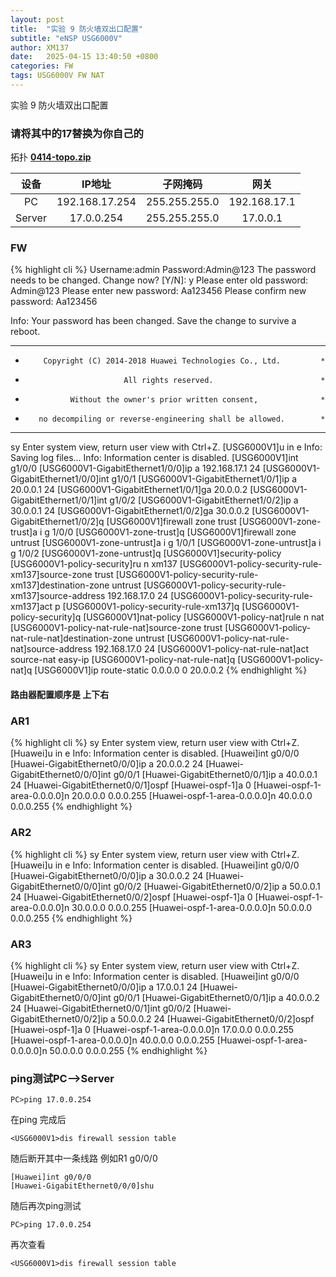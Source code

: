 ```yaml
---
layout: post
title:  "实验 9 防火墙双出口配置"
subtitle: "eNSP USG6000V"
author: XM137
date:   2025-04-15 13:40:50 +0800
categories: FW
tags: USG6000V FW NAT
---
```


实验 9 防火墙双出口配置
### 请将其中的17替换为你自己的

拓扑 **[0414-topo.zip](/assets/ENSP/20250415/0414-topo.zip)**


|    设备     |        IP地址      |      子网掩码       |        网关        |
|   :----:    |        :----:      |      :----:        |       :----:       |
|     PC      |   192.168.17.254   |    255.255.255.0   |    192.168.17.1    |
|   Server    |     17.0.0.254    |    255.255.255.0   |     17.0.0.1      |


### FW
{% highlight cli %}
Username:admin
Password:Admin@123
The password needs to be changed. Change now? [Y/N]: y
Please enter old password: Admin@123
Please enter new password: Aa123456
Please confirm new password: Aa123456

 Info: Your password has been changed. Save the change to survive a reboot. 
*************************************************************************
*         Copyright (C) 2014-2018 Huawei Technologies Co., Ltd.         *
*                           All rights reserved.                        *
*               Without the owner's prior written consent,              *
*        no decompiling or reverse-engineering shall be allowed.        *
*************************************************************************


<USG6000V1>sy
Enter system view, return user view with Ctrl+Z.
[USG6000V1]u in e
Info: Saving log files...
Info: Information center is disabled.
[USG6000V1]int g1/0/0
[USG6000V1-GigabitEthernet1/0/0]ip a 192.168.17.1 24
[USG6000V1-GigabitEthernet1/0/0]int g1/0/1
[USG6000V1-GigabitEthernet1/0/1]ip a 20.0.0.1 24
[USG6000V1-GigabitEthernet1/0/1]ga 20.0.0.2
[USG6000V1-GigabitEthernet1/0/1]int g1/0/2
[USG6000V1-GigabitEthernet1/0/2]ip a 30.0.0.1 24
[USG6000V1-GigabitEthernet1/0/2]ga 30.0.0.2 
[USG6000V1-GigabitEthernet1/0/2]q
[USG6000V1]firewall zone trust 
[USG6000V1-zone-trust]a i g 1/0/0
[USG6000V1-zone-trust]q
[USG6000V1]firewall zone untrust 
[USG6000V1-zone-untrust]a i g 1/0/1
[USG6000V1-zone-untrust]a i g 1/0/2
[USG6000V1-zone-untrust]q
[USG6000V1]security-policy 
[USG6000V1-policy-security]ru n xm137
[USG6000V1-policy-security-rule-xm137]source-zone trust 
[USG6000V1-policy-security-rule-xm137]destination-zone untrust 
[USG6000V1-policy-security-rule-xm137]source-address 192.168.17.0 24
[USG6000V1-policy-security-rule-xm137]act p
[USG6000V1-policy-security-rule-xm137]q
[USG6000V1-policy-security]q
[USG6000V1]nat-policy 
[USG6000V1-policy-nat]rule n nat
[USG6000V1-policy-nat-rule-nat]source-zone trust
[USG6000V1-policy-nat-rule-nat]destination-zone untrust 
[USG6000V1-policy-nat-rule-nat]source-address 192.168.17.0 24
[USG6000V1-policy-nat-rule-nat]act source-nat easy-ip 
[USG6000V1-policy-nat-rule-nat]q
[USG6000V1-policy-nat]q
[USG6000V1]ip route-static 0.0.0.0 0 20.0.0.2
{% endhighlight %}
#### 路由器配置顺序是 上下右

### AR1
{% highlight cli %}
<Huawei>sy
Enter system view, return user view with Ctrl+Z.
[Huawei]u in e
Info: Information center is disabled.
[Huawei]int g0/0/0
[Huawei-GigabitEthernet0/0/0]ip a 20.0.0.2 24
[Huawei-GigabitEthernet0/0/0]int g0/0/1
[Huawei-GigabitEthernet0/0/1]ip a 40.0.0.1 24
[Huawei-GigabitEthernet0/0/1]ospf
[Huawei-ospf-1]a 0
[Huawei-ospf-1-area-0.0.0.0]n 20.0.0.0 0.0.0.255
[Huawei-ospf-1-area-0.0.0.0]n 40.0.0.0 0.0.0.255
{% endhighlight %}

### AR2
{% highlight cli %}
<Huawei>sy
Enter system view, return user view with Ctrl+Z.
[Huawei]u in e
Info: Information center is disabled.
[Huawei]int g0/0/0
[Huawei-GigabitEthernet0/0/0]ip a 30.0.0.2 24
[Huawei-GigabitEthernet0/0/0]int g0/0/2
[Huawei-GigabitEthernet0/0/2]ip a 50.0.0.1 24
[Huawei-GigabitEthernet0/0/2]ospf
[Huawei-ospf-1]a 0
[Huawei-ospf-1-area-0.0.0.0]n 30.0.0.0 0.0.0.255
[Huawei-ospf-1-area-0.0.0.0]n 50.0.0.0 0.0.0.255
{% endhighlight %}

### AR3
{% highlight cli %}
<Huawei>sy
Enter system view, return user view with Ctrl+Z.
[Huawei]u in e
Info: Information center is disabled.
[Huawei]int g0/0/0
[Huawei-GigabitEthernet0/0/0]ip a 17.0.0.1 24
[Huawei-GigabitEthernet0/0/0]int g0/0/1
[Huawei-GigabitEthernet0/0/1]ip a 40.0.0.2 24
[Huawei-GigabitEthernet0/0/1]int g0/0/2
[Huawei-GigabitEthernet0/0/2]ip a 50.0.0.2 24
[Huawei-GigabitEthernet0/0/2]ospf
[Huawei-ospf-1]a 0
[Huawei-ospf-1-area-0.0.0.0]n 17.0.0.0 0.0.0.255
[Huawei-ospf-1-area-0.0.0.0]n 40.0.0.0 0.0.0.255
[Huawei-ospf-1-area-0.0.0.0]n 50.0.0.0 0.0.0.255
{% endhighlight %}

### ping测试PC-->Server
```CLI
PC>ping 17.0.0.254
```

在ping 完成后
```CLI
<USG6000V1>dis firewall session table 
```
随后断开其中一条线路 
例如R1 g0/0/0
```CLI
[Huawei]int g0/0/0
[Huawei-GigabitEthernet0/0/0]shu
```

随后再次ping测试
```CLI
PC>ping 17.0.0.254
```

再次查看
```CLI
<USG6000V1>dis firewall session table 
```
